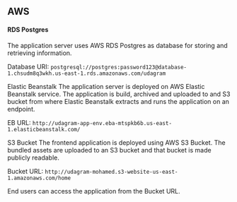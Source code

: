 ## AWS

#### RDS Postgres
The application server uses AWS RDS Postgres as database for storing and retrieving information.

Database URI: `postgresql://postgres:password123@database-1.chsudm8q3wkh.us-east-1.rds.amazonaws.com/udagram`

Elastic Beanstalk
The application server is deployed on AWS Elastic Beanstalk service. The application is build, archived and uploaded to and S3 bucket from where Elastic Beanstalk extracts and runs the application on an endpoint.

EB URL: `http://udagram-app-env.eba-mtspkb6b.us-east-1.elasticbeanstalk.com/`

S3 Bucket
The frontend application is deployed using AWS S3 Bucket. The bundled assets are uploaded to an S3 bucket and that bucket is made publicly readable.

Bucket URL: `http://udagram-mohamed.s3-website-us-east-1.amazonaws.com/home`

End users can access the application from the Bucket URL.